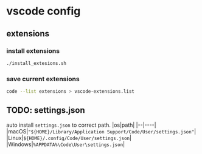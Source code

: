 # vscode config

## extensions

### install extensions

```bash
./install_extesions.sh
```

### save current extensions

```bash
code --list extensions > vscode-extensions.list
```

## TODO: settings.json

auto install `settings.json` to correct path.
|os|path|
|--|----|
|macOS|`"${HOME}/Library/Application Support/Code/User/settings.json"`|
|Linux|`${HOME}/.config/Code/User/settings.json`|
|Windows|`%APPDATA%\Code\User\settings.json`|
